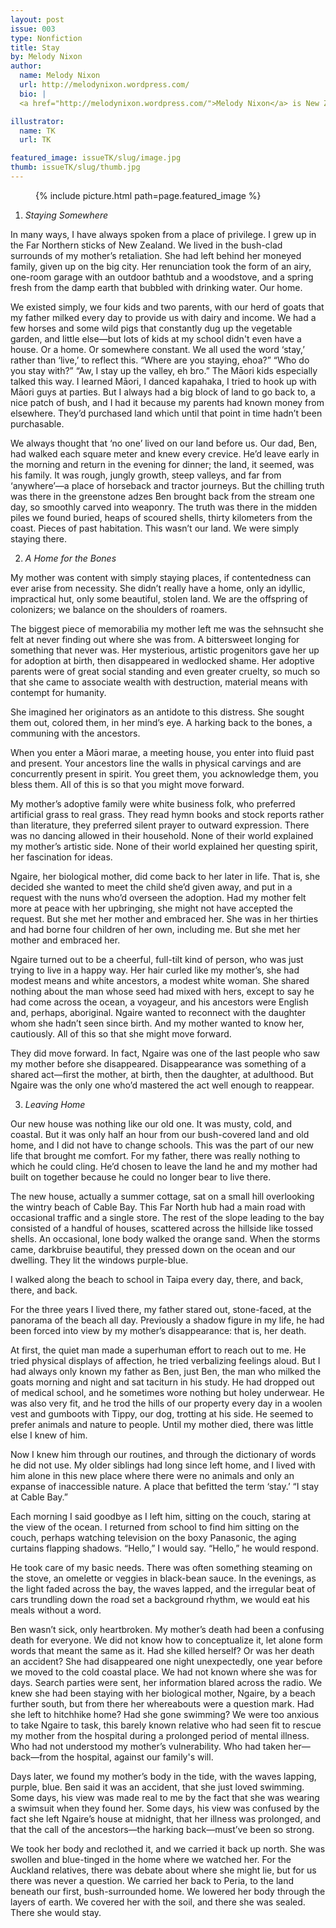 ```yaml
---
layout: post
issue: 003
type: Nonfiction
title: Stay
by: Melody Nixon
author:
  name: Melody Nixon
  url: http://melodynixon.wordpress.com/
  bio: |
  <a href="http://melodynixon.wordpress.com/">Melody Nixon</a> is New Zealand-born writer living in New York City. She writes lyrical essays, cultural reportage, and reviews, and teaches creative writing for the New York Writers' Coalition. She has received support from the Ucross Foundation, the Virginia Center for the Creative Arts, The Ragdale Foundation, Art Farm Nebraska, and Columbia University's School of the Arts. Melody is a Founding Editor of <a href="http://www.apogeejournal.org/">Apogee</a>, a literary journal dedicated to work by writers of color and work that explores issues of identity, race, and writing from the margins. Find her on Twitter at: @melodyjnixon.

illustrator:
  name: TK
  url: TK

featured_image: issueTK/slug/image.jpg
thumb: issueTK/slug/thumb.jpg
---
```


<figure class="right">
  {% include picture.html path=page.featured_image %}
</figure>

1. <i>Staying Somewhere</i>

In many ways, I have always spoken from a place of privilege. I grew up in the Far Northern sticks of New Zealand. We lived in the bush-clad surrounds of my mother’s retaliation. She had left behind her moneyed family, given up on the big city. Her renunciation took the form of an airy, one-room garage with an outdoor bathtub and a woodstove, and a spring fresh from the damp earth that bubbled with drinking water. Our home.

We existed simply, we four kids and two parents, with our herd of goats that my father milked every day to provide us with dairy and income. We had a few horses and some wild pigs that constantly dug up the vegetable garden, and little else—but lots of kids at my school didn't even have a house. Or a home. Or somewhere constant. We all used the word ‘stay,’ rather than ‘live,’ to reflect this. “Where are you staying, ehoa?” “Who do you stay with?” “Aw, I stay up the valley, eh bro.” The Māori kids especially talked this way. I learned Māori, I danced kapahaka, I tried to hook up with Māori guys at parties. But I always had a big block of land to go back to, a nice patch of bush, and I had it because my parents had known money from elsewhere. They’d purchased land which until that point in time hadn’t been purchasable.

We always thought that ‘no one’ lived on our land before us. Our dad, Ben, had walked each square meter and knew every crevice. He’d leave early in the morning and return in the evening for dinner; the land, it seemed, was his family. It was rough, jungly growth, steep valleys, and far from ‘anywhere’—a place of horseback and tractor journeys. But the chilling truth was there in the greenstone adzes Ben brought back from the stream one day, so smoothly carved into weaponry. The truth was there in the midden piles we found buried, heaps of scoured shells, thirty kilometers from the coast. Pieces of past habitation. This wasn’t our land. We were simply staying there.



2. <i>A Home for the Bones</i>

My mother was content with simply staying places, if contentedness can ever arise from necessity. She didn’t really have a home, only an idyllic, impractical hut, only some beautiful, stolen land. We are the offspring of colonizers; we balance on the shoulders of roamers.

The biggest piece of memorabilia my mother left me was the sehnsucht she felt at never finding out where she was from. A bittersweet longing for something that never was. Her mysterious, artistic progenitors gave her up for adoption at birth, then disappeared in wedlocked shame. Her adoptive parents were of great social standing and even greater cruelty, so much so that she came to associate wealth with destruction, material means with contempt for humanity.

She imagined her originators as an antidote to this distress. She sought them out, colored them, in her mind’s eye. A harking back to the bones, a communing with the ancestors.

When you enter a Māori marae, a meeting house, you enter into fluid past and present. Your ancestors line the walls in physical carvings and are concurrently present in spirit. You greet them, you acknowledge them, you bless them. All of this is so that you might move forward.

My mother’s adoptive family were white business folk, who preferred artificial grass to real grass. They read hymn books and stock reports rather than literature, they preferred silent prayer to outward expression. There was no dancing allowed in their household. None of their world explained my mother’s artistic side. None of their world explained her questing spirit, her fascination for ideas.

Ngaire, her biological mother, did come back to her later in life. That is, she decided she wanted to meet the child she’d given away, and put in a request with the nuns who’d overseen the adoption. Had my mother felt more at peace with her upbringing, she might not have accepted the request. But she met her mother and embraced her. She was in her thirties and had borne four children of her own, including me. But she met her mother and embraced her.

Ngaire turned out to be a cheerful, full-tilt kind of person, who was just trying to live in a happy way. Her hair curled like my mother’s, she had modest means and white ancestors, a modest white woman. She shared nothing about the man whose seed had mixed with hers, except to say he had come across the ocean, a voyageur, and his ancestors were English and, perhaps, aboriginal. Ngaire wanted to reconnect with the daughter whom she hadn’t seen since birth. And my mother wanted to know her, cautiously. All of this so that she might move forward.

They did move forward. In fact, Ngaire was one of the last people who saw my mother before she disappeared. Disappearance was something of a shared act—first the mother, at birth, then the daughter, at adulthood. But Ngaire was the only one who’d mastered the act well enough to reappear.



3. <i>Leaving Home</i>

Our new house was nothing like our old one. It was musty, cold, and coastal. But it was only half an hour from our bush-covered land and old home, and I did not have to change schools. This was the part of our new life that brought me comfort. For my father, there was really nothing to which he could cling. He’d chosen to leave the land he and my mother had built on together because he could no longer bear to live there.

The new house, actually a summer cottage, sat on a small hill overlooking the wintry beach of Cable Bay. This Far North hub had a main road with occasional traffic and a single store. The rest of the slope leading to the bay consisted of a handful of houses, scattered across the hillside like tossed shells. An occasional, lone body walked the orange sand. When the storms came, darkbruise beautiful, they pressed down on the ocean and our dwelling. They lit the windows purple-blue.

I walked along the beach to school in Taipa every day, there, and back, there, and back.

For the three years I lived there, my father stared out, stone-faced, at the panorama of the beach all day. Previously a shadow figure in my life, he had been forced into view by my mother’s disappearance: that is, her death.

At first, the quiet man made a superhuman effort to reach out to me. He tried physical displays of affection, he tried verbalizing feelings aloud. But I had always only known my father as Ben, just Ben, the man who milked the goats morning and night and sat taciturn in his study. He had dropped out of medical school, and he sometimes wore nothing but holey underwear. He was also very fit, and he trod the hills of our property every day in a woolen vest and gumboots with Tippy, our dog, trotting at his side. He seemed to prefer animals and nature to people. Until my mother died, there was little else I knew of him.

Now I knew him through our routines, and through the dictionary of words he did not use. My older siblings had long since left home, and I lived with him alone in this new place where there were no animals and only an expanse of inaccessible nature. A place that befitted the term ‘stay.’ “I stay at Cable Bay.”

Each morning I said goodbye as I left him, sitting on the couch, staring at the view of the ocean. I returned from school to find him sitting on the couch, perhaps watching television on the boxy Panasonic, the aging curtains flapping shadows. “Hello,” I would say. “Hello,” he would respond.

He took care of my basic needs. There was often something steaming on the stove, an omelette or veggies in black-bean sauce. In the evenings, as the light faded across the bay, the waves lapped, and the irregular beat of cars trundling down the road set a background rhythm, we would eat his meals without a word.

Ben wasn’t sick, only heartbroken. My mother’s death had been a confusing death for everyone. We did not know how to conceptualize it, let alone form words that meant the same as it. Had she killed herself? Or was her death an accident?
She had disappeared one night unexpectedly, one year before we moved to the cold coastal place. We had not known where she was for days. Search parties were sent, her information blared across the radio. We knew she had been staying with her biological mother, Ngaire, by a beach further south, but from there her whereabouts were a question mark. Had she left to hitchhike home? Had she gone swimming? We were too anxious to take Ngaire to task, this barely known relative who had seen fit to rescue my mother from the hospital during a prolonged period of mental illness. Who had not understood my mother’s vulnerability. Who had taken her—back—from the hospital, against our family's will.

Days later, we found my mother’s body in the tide, with the waves lapping, purple, blue. Ben said it was an accident, that she just loved swimming. Some days, his view was made real to me by the fact that she was wearing a swimsuit when they found her. Some days, his view was confused by the fact she left Ngaire’s house at midnight, that her illness was prolonged, and that the call of the ancestors—the harking back—must’ve been so strong.

We took her body and reclothed it, and we carried it back up north. She was swollen and blue-tinged in the home where we watched her. For the Auckland relatives, there was debate about where she might lie, but for us there was never a question. We carried her back to Peria, to the land beneath our first, bush-surrounded home. We lowered her body through the layers of earth. We covered her with the soil, and there she was sealed. There she would stay.
